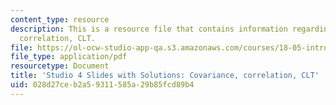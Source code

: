 ```yaml
---
content_type: resource
description: This is a resource file that contains information regarding covariance,
  correlation, CLT.
file: https://ol-ocw-studio-app-qa.s3.amazonaws.com/courses/18-05-introduction-to-probability-and-statistics-spring-2014/028d27ceb2a59311585a29b85fcd89b4_MIT18_05S14_studio4slides.pdf
file_type: application/pdf
resourcetype: Document
title: 'Studio 4 Slides with Solutions: Covariance, correlation, CLT'
uid: 028d27ce-b2a5-9311-585a-29b85fcd89b4
---
```

